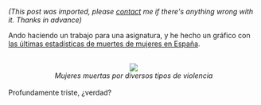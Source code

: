 *(This post was imported, please [contact](#/contact) me if there's anything wrong with it. Thanks in advance)*

Ando haciendo un trabajo para una asignatura, y he hecho un gráfico con <a href="http://www.mtas.es/mujer/mujeres/cifras/violencia/muertes_tablas.htm">las últimas estadísticas de muertes de mujeres en España</a>.<br /><br /><div style="text-align: center;"><img src="http://spreadsheets.google.com/pub?key=pG4bi4f9pJEOtwuGLK3D9fQ&amp;oid=2&amp;output=image" /><br /></div><div style="text-align: center;"><span style="font-style: italic;">Mujeres muertas por diversos tipos de violencia</span><br /></div><br />Profundamente triste, ¿verdad?